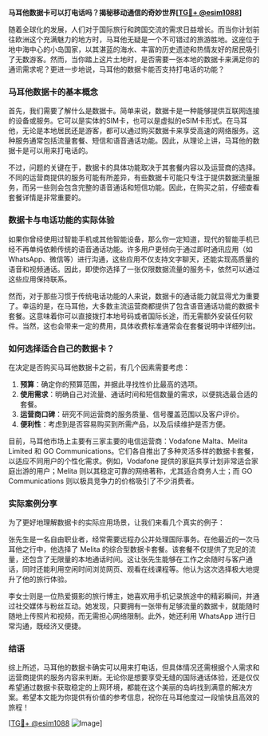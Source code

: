 **马耳他数据卡可以打电话吗？揭秘移动通信的奇妙世界[[TG💪+ @esim1088](https://t.me/s/esim1088)]**

随着全球化的发展，人们对于国际旅行和跨国交流的需求日益增长。而当你计划前往欧洲这个充满魅力的地方时，马耳他无疑是一个不可错过的旅游胜地。这座位于地中海中心的小岛国家，以其湛蓝的海水、丰富的历史遗迹和热情友好的居民吸引了无数游客。然而，当你踏上这片土地时，是否需要一张本地的数据卡来满足你的通讯需求呢？更进一步地说，马耳他的数据卡能否支持打电话的功能？

### 马耳他数据卡的基本概念

首先，我们需要了解什么是数据卡。简单来说，数据卡是一种能够提供互联网连接的设备或服务。它可以是实体的SIM卡，也可以是虚拟的eSIM卡形式。在马耳他，无论是本地居民还是游客，都可以通过购买数据卡来享受高速的网络服务。这种服务通常包括流量套餐、短信和语音通话功能。因此，从理论上讲，马耳他的数据卡是可以用来打电话的。

不过，问题的关键在于，数据卡的具体功能取决于其套餐内容以及运营商的选择。不同的运营商提供的服务可能有所差异，有些数据卡可能只专注于提供数据流量服务，而另一些则会包含完整的语音通话和短信功能。因此，在购买之前，仔细查看套餐详情是非常重要的。

### 数据卡与电话功能的实际体验

如果你曾经使用过智能手机或其他智能设备，那么你一定知道，现代的智能手机已经不再单纯依赖传统的语音通话功能。许多用户更倾向于通过即时通讯应用（如WhatsApp、微信等）进行沟通，这些应用不仅支持文字聊天，还能实现高质量的语音和视频通话。因此，即使你选择了一张仅限数据流量的服务卡，依然可以通过这些应用保持联系。

然而，对于那些习惯于传统电话功能的人来说，数据卡的通话能力就显得尤为重要了。幸运的是，在马耳他，大多数主流运营商都提供了包含语音通话功能的数据卡套餐。这意味着你可以直接拨打本地号码或者国际长途，而无需额外安装任何软件。当然，这也会带来一定的费用，具体收费标准通常会在套餐说明中详细列出。

### 如何选择适合自己的数据卡？

在决定是否购买马耳他数据卡之前，有几个因素需要考虑：

1. **预算**：确定你的预算范围，并据此寻找性价比最高的选项。
2. **使用需求**：明确自己对流量、通话时间和短信数量的需求，以便挑选最合适的套餐。
3. **运营商口碑**：研究不同运营商的服务质量、信号覆盖范围以及客户评价。
4. **便利性**：考虑到是否容易购买到所需产品，以及后续维护是否方便。

目前，马耳他市场上主要有三家主要的电信运营商：Vodafone Malta、Melita Limited 和 GO Communications。它们各自推出了多种灵活多样的数据卡套餐，以适应不同用户的个性化需求。例如，Vodafone 提供的家庭共享计划非常适合家庭出游的用户；Melita 则以其稳定可靠的网络著称，尤其适合商务人士；而 GO Communications 则以极具竞争力的价格吸引了不少消费者。

### 实际案例分享

为了更好地理解数据卡的实际应用场景，让我们来看几个真实的例子：

张先生是一名自由职业者，经常需要远程办公并处理国际事务。在他最近的一次马耳他之行中，他选择了 Melita 的综合型数据卡套餐。该套餐不仅提供了充足的流量，还包含了无限量的本地通话时间。这让张先生能够在工作之余随时与客户通话，同时还能利用空闲时间浏览网页、观看在线课程等。他认为这次选择极大地提升了他的旅行体验。

李女士则是一位热爱摄影的旅行博主，她喜欢用手机记录旅途中的精彩瞬间，并通过社交媒体与粉丝互动。她发现，只要拥有一张带有足够流量的数据卡，就能随时随地上传照片和视频，而无需担心网络限制。此外，她还利用 WhatsApp 进行日常沟通，既经济又便捷。

### 结语

综上所述，马耳他的数据卡确实可以用来打电话，但具体情况还需根据个人需求和运营商提供的服务内容来判断。无论你是想要享受无缝的国际通话体验，还是仅仅希望通过数据卡获取稳定的上网环境，都能在这个美丽的岛屿找到满意的解决方案。希望本文能为你提供有价值的参考信息，祝你在马耳他度过一段愉快且高效的旅程！

[[TG💪+ @esim1088](https://t.me/s/esim1088) ![Image](https://i.postimg.cc/4NQfJmqS/Snipaste-2025-05-13-00-14-12.png)]